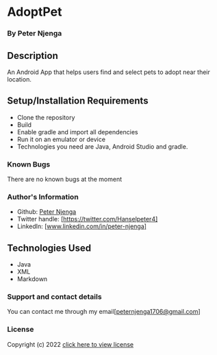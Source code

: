 # AdoptPet
### By **Peter Njenga**
## Description
An Android App that helps users find and select pets to adopt near their location.
## Setup/Installation Requirements
* Clone the repository
* Build
* Enable gradle and import all dependencies
* Run it on an emulator or device
*   Technologies you need are Java, Android Studio and gradle.
### Known Bugs
There are no known bugs at the moment

### Author's Information
* Github: [Peter Njenga](https://github.com/han254)
* Twitter handle: [https://twitter.com/Hanselpeter4]
* LinkedIn: [www.linkedin.com/in/peter-njenga]
## Technologies Used
* Java
* XML
* Markdown
### Support and contact details
You can contact me through my email[peternjenga1706@gmail.com]

### License
Copyright (c) 2022 [click here to view license](LICENSE)
